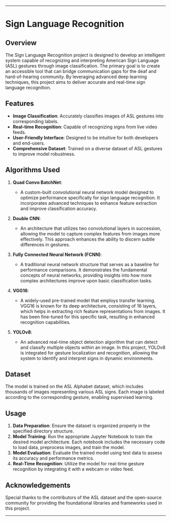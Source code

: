 
---

# Sign Language Recognition

## Overview

The Sign Language Recognition project is designed to develop an intelligent system capable of recognizing and interpreting American Sign Language (ASL) gestures through image classification. The primary goal is to create an accessible tool that can bridge communication gaps for the deaf and hard-of-hearing community. By leveraging advanced deep learning techniques, this project aims to deliver accurate and real-time sign language recognition.

## Features

- **Image Classification**: Accurately classifies images of ASL gestures into corresponding labels.
- **Real-time Recognition**: Capable of recognizing signs from live video feeds.
- **User-Friendly Interface**: Designed to be intuitive for both developers and end-users.
- **Comprehensive Dataset**: Trained on a diverse dataset of ASL gestures to improve model robustness.

## Algorithms Used

1. **Quad Convo BatchNet**: 
   - A custom-built convolutional neural network model designed to optimize performance specifically for sign language recognition. It incorporates advanced techniques to enhance feature extraction and improve classification accuracy.

2. **Double CNN**: 
   - An architecture that utilizes two convolutional layers in succession, allowing the model to capture complex features from images more effectively. This approach enhances the ability to discern subtle differences in gestures.

3. **Fully Connected Neural Network (FCNN)**: 
   - A traditional neural network structure that serves as a baseline for performance comparisons. It demonstrates the fundamental concepts of neural networks, providing insights into how more complex architectures improve upon basic classification tasks.

4. **VGG16**: 
   - A widely-used pre-trained model that employs transfer learning. VGG16 is known for its deep architecture, consisting of 16 layers, which helps in extracting rich feature representations from images. It has been fine-tuned for this specific task, resulting in enhanced recognition capabilities.

5. **YOLOv8**: 
   - An advanced real-time object detection algorithm that can detect and classify multiple objects within an image. In this project, YOLOv8 is integrated for gesture localization and recognition, allowing the system to identify and interpret signs in dynamic environments.

## Dataset

The model is trained on the ASL Alphabet dataset, which includes thousands of images representing various ASL signs. Each image is labeled according to the corresponding gesture, enabling supervised learning.

## Usage

1. **Data Preparation**: Ensure the dataset is organized properly in the specified directory structure.
2. **Model Training**: Run the appropriate Jupyter Notebook to train the desired model architecture. Each notebook includes the necessary code to load data, preprocess images, and train the model.
3. **Model Evaluation**: Evaluate the trained model using test data to assess its accuracy and performance metrics.
4. **Real-Time Recognition**: Utilize the model for real-time gesture recognition by integrating it with a webcam or video feed.

## Acknowledgements

Special thanks to the contributors of the ASL dataset and the open-source community for providing the foundational libraries and frameworks used in this project.

---
